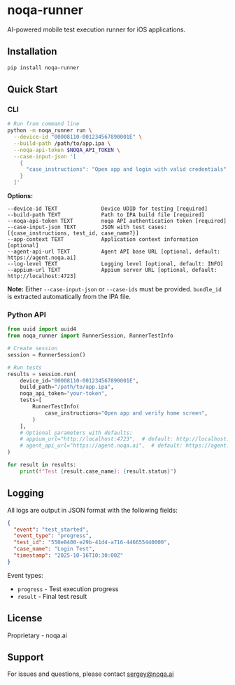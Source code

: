 # noqa-runner

AI-powered mobile test execution runner for iOS applications.

## Installation

```bash
pip install noqa-runner
```

## Quick Start

### CLI

```bash
# Run from command line
python -m noqa_runner run \
  --device-id "00008110-001234567890001E" \
  --build-path /path/to/app.ipa \
  --noqa-api-token $NOQA_API_TOKEN \
  --case-input-json '[
    {
      "case_instructions": "Open app and login with valid credentials"
    }
  ]'
```

**Options:**

```
--device-id TEXT              Device UDID for testing [required]
--build-path TEXT             Path to IPA build file [required]
--noqa-api-token TEXT         noqa API authentication token [required]
--case-input-json TEXT        JSON with test cases: [{case_instructions, test_id, case_name?}]
--app-context TEXT            Application context information [optional]
--agent-api-url TEXT          Agent API base URL [optional, default: https://agent.noqa.ai]
--log-level TEXT              Logging level [optional, default: INFO]
--appium-url TEXT             Appium server URL [optional, default: http://localhost:4723]
```

**Note:** Either `--case-input-json` or `--case-ids` must be provided. `bundle_id` is extracted automatically from the IPA file.

### Python API

```python
from uuid import uuid4
from noqa_runner import RunnerSession, RunnerTestInfo

# Create session
session = RunnerSession()

# Run tests
results = session.run(
    device_id="00008110-001234567890001E",
    build_path="/path/to/app.ipa",
    noqa_api_token="your-token",
    tests=[
        RunnerTestInfo(
            case_instructions="Open app and verify home screen",
        )
    ],
    # Optional parameters with defaults:
    # appium_url="http://localhost:4723",  # default: http://localhost:4723
    # agent_api_url="https://agent.noqa.ai",  # default: https://agent.noqa.ai
)

for result in results:
    print(f"Test {result.case_name}: {result.status}")
```

## Logging

All logs are output in JSON format with the following fields:

```json
{
  "event": "test_started",
  "event_type": "progress",
  "test_id": "550e8400-e29b-41d4-a716-446655440000",
  "case_name": "Login Test",
  "timestamp": "2025-10-16T10:30:00Z"
}
```

Event types:
- `progress` - Test execution progress
- `result` - Final test result


## License

Proprietary - noqa.ai

## Support

For issues and questions, please contact sergey@noqa.ai
